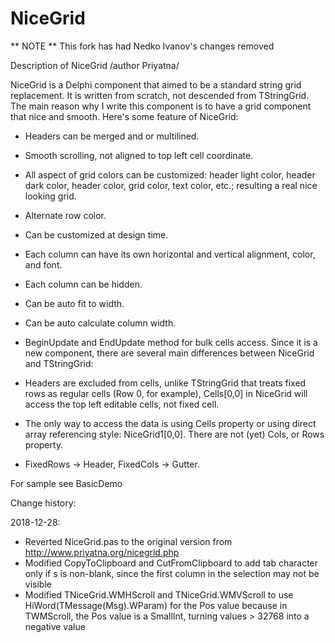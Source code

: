 NiceGrid
========

** NOTE ** This fork has had Nedko Ivanov's changes removed 

Description of NiceGrid /author Priyatna/

NiceGrid is a Delphi component that aimed to be a standard string grid replacement. It is written from scratch, not descended from TStringGrid. The main reason why I write this component is to have a grid component that nice and smooth. Here's some feature of NiceGrid:
  * Headers can be merged and or multilined. 
  * Smooth scrolling, not aligned to top left cell coordinate. 
  * All aspect of grid colors can be customized: header light color, header dark color, header color, grid color, text color, etc.; resulting a real nice looking grid. 
  * Alternate row color. 
  * Can be customized at design time. 
  * Each column can have its own horizontal and vertical alignment, color, and font. 
  * Each column can be hidden. 
  * Can be auto fit to width. 
  * Can be auto calculate column width. 
  * BeginUpdate and EndUpdate method for bulk cells access. 
Since it is a new component, there are several main differences between NiceGrid and TStringGrid:
  * Headers are excluded from cells, unlike TStringGrid that treats fixed rows as regular cells (Row 0, for example), Cells[0,0] in NiceGrid will access the top left editable cells, not fixed cell.

  * The only way to access the data is using Cells property or using direct array referencing style: NiceGrid1[0,0]. There are not (yet) Cols, or Rows property.

  * FixedRows -> Header, FixedCols -> Gutter. 

For sample see BasicDemo

Change history:

2018-12-28:

* Reverted NiceGrid.pas to the original version from http://www.priyatna.org/nicegrid.php
* Modified CopyToClipboard and CutFromClipboard to add tab character only if s is non-blank, since the first column in the selection may not be visible
* Modified TNiceGrid.WMHScroll and TNiceGrid.WMVScroll to use HiWord(TMessage(Msg).WParam) for the Pos value because in TWMScroll, the Pos value is a SmallInt, turning values > 32768 into a negative value




